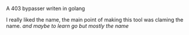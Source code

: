 A 403 bypasser writen in golang

I really liked the name, the main point of making this tool was claming the name. *and maybe to learn go but mostly the name*
